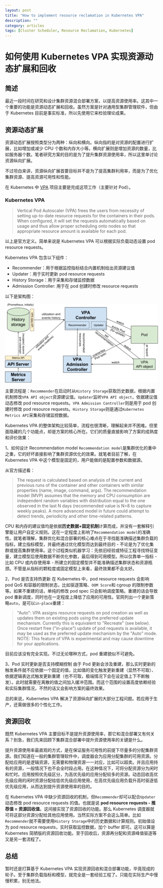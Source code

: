 ```yaml
---
layout: post
title: "How to implement resource reclamation in Kubernetes VPA"
description: ""
category: articles
tags: [Cluster Scheduler, Resource Reclamation, Kubernetes]
---
```


# 如何使用 Kubernetes VPA 实现资源动态扩展和回收
## 简述
最近一段时间在研究和设计集群资源混合部署方案，以提高资源使用率。这其中一个重要的功能是资源动态扩展和回收。虽然方案是针对通用型集群管理软件，但由于 Kubernetes 目前是事实标准，所以先使用它来检验理论成果。
## 资源动态扩展
资源动态扩展按照类型分为两种：纵向和横向。纵向指的是对资源的配置进行扩展，比如增加或减少 CPU 个数和内存大小等。横向扩展则是增加资源的数量，比如服务器个数。笔者研究方案的目的是为了提升集群资源使用率，所以这里单讨论资源纵向扩展。

不过坦白来讲，资源纵向扩展首要目标并不是为了提高集群利用率，而是为了优化集群资源、提高资源可用性和性能。

在 Kubernetes 中 [VPA](https://github.com/kubernetes/autoscaler/tree/master/vertical-pod-autoscaler) 项目主要是完成这项工作（主要针对 Pod）。

### Kubernetes VPA
> Vertical Pod Autoscaler (VPA) frees the users from necessity of setting up-to-date resource requests for the containers in their pods. When configured, it will set the requests automatically based on usage and thus allow proper scheduling onto nodes so that appropriate resource amount is available for each pod.

以上是官方定义。简单来说是 Kubernetes VPA 可以根据实际负载动态设置 pod resource requests。

Kubernetes VPA 包含以下组件：

* Recommender：用于根据监控指标结合内置机制给出资源建议值
* Updater：用于实时更新 pod resource requests
* History Storage：用于采集和存储监控数据
* Admission Controller: 用于在 pod 创建时修改 resource requests

以下是架构图：

![](/images/15550568870543.jpg)

主要流程是：`Recommender`在启动时从`History Storage`获取历史数据，根据内置机制修改`VPA API object`资源建议值。`Updater`监听`VPA API object`，依据建议值动态修改 pod resource requests。`VPA Admission Controller`则是用于 pod 创建时修改 pod resource requests。`History Storage`则是通过`Kubernetes Metrics API`采集和存储监控数据。

Kubernetes VPA 的整体架构比较简单，流程也很清晰，理解起来并不困难。但里面隐藏的几个功能点，却是方案的核心所在。它们的质量直接影响了方案的成熟度和评价效果：

1、如何设计 Recommendation model
`Recommendation model`是集群优化的重中之重，它的好坏直接影响了集群资源优化的效果。就笔者目前了解，在 Kubernetes VPA 中这个模型是固定的，用户能做的是配置参数和数据源。

从官方描述看：
> The request is calculated based on analysis of the current and previous runs of the container and other containers with similar properties (name, image, command, args). The recommendation model (MVP) assumes that the memory and CPU consumption are independent random variables with distribution equal to the one observed in the last N days (recommended value is N=8 to capture weekly peaks). A more advanced model in future could attempt to detect trends, periodicity and other time-related patterns.

CPU 和内存的建议值均是依据**历史数据+固定机制**计算而成，并没有一套解释引擎能让用户自定义规则。这在一定程度上影响了`Recommendation model`的准确性。就笔者理解，集群优化和混合部署的核心难点在于寻找能准确描述集群负载的指标，建立指标模型，并最终通过优化模型而达到最终目的 - 不论是为了优化集群或提高集群使用率。这个过程类似机器学习：先依旧经验或特征工程寻找特征变量，建立模型后使用数据不断优化参数，最后得到可用模型。所以仅靠单一指标 - 比如 CPU 或内存使用率 - 所建立的固定模型并不能准确描述集群状态和资源瓶颈。不管是从指标的颗粒度或固定模型上来看，最终效果都不会太好。

2、Pod 是否支持热更新
在 Kubernetes 中，pod resource requests 会影响 pod QoS 和容器的限制状态，比如驱逐策略、`OOM Score`和 cgroup 的限制参数等。如果不重建的话，单纯的修改 pod spec 只会影响调度策略。重建的话会导致 pod 重新调度，同时也在一定程度上降低了应用的可用性。官网列出一个更新策略`auto`，是可以`in-place`重建：
> "Auto": VPA assigns resource requests on pod creation as well as updates them on existing pods using the preferred update mechanism. Currently this is equivalent to "Recreate" (see below). Once restart free ("in-place") update of pod requests is available, it may be used as the preferred update mechanism by the "Auto" mode. NOTE: This feature of VPA is experimental and may cause downtime for your applications.

目前应该没有完全实现。不过无论哪种方式，pod 重建貌似不可避免。

3、Pod 实时更新是否支持模糊控制
由于 Pod 更新会涉及重建，那么实时更新的触发条件就不应依据一个固定的值，比如值的变化触发更新重建（显然不可取）、依据逻辑表达式触发更新重建（也不可取，极端情况下会在设定值上下不断触发）。此时就需要在离散的值之间加入缓冲范围。而这个范围的设置高度依赖经验和实际集群情况，不然的话又会影响方案的最终效果。

总的来说，Kubernetes VPA 解决了资源纵向扩展的大部分工程问题。若应用于生产，还需做很多的个性化工作。


## 资源回收
既然 Kubernetes VPA 主要目标不是提升资源使用率，那它和混合部署又有何关系？别急，我们先来回顾下集群混合部署中提升资源使用率的关键是什么。

提升资源使用率最直观的方式，是在保证服务可用性的前提下尽量多的分配集群资源。我们知道在一般的集群管理软件中，调度器会为应用分配集群的可用资源。分配给应用的是逻辑资源，无需要和物理资源一一对应，比如可以超卖。并且应用持有的资源，一般情况下也不会全时段占用。在这种情况下，可将分配资源分为闲时和忙时。应用按照优先级区分，为高优先级的应用分配较多的资源。动态回收高优先级应用的闲时资源分配给低优先级应用使用，在高优先级应用负载升高时驱逐低优先级应用，从而达到提升资源使用率的目的。

在 Kubernetes VPA 中缺少资源回收的机制，但`Recommender`却可以配合`Updater`动态修改 pod resource requests 的值。也就是说 **pod resource requests - 推荐值 = 资源回收值**。这间接实现了资源回收的功能。那么 Kubernetes 调度器就可将这部分资源分配给其他应用使用。当然实际方案不会这么简单。比如`Recommender`就不需要使用`History Storage`中的历史数据和计算规则。初始值设为 pod resource requests，实时获取监控数据，加个 buffer 即可。这可以算是 Kubernetes 简陋版的资源回收功能。至于回收后，资源再分配和资源峰值驱逐等又是另一套流程了。

## 总结
暂时还是打算基于 Kubernetes VPA 实现资源回收和混合部署功能，毕竟现成的轮子。至于集群负载指标和模型，就完全是一套经验工程了。只能在实际生产中慢慢积累，别无他法。


